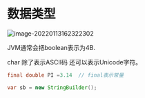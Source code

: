 # 数据类型

![image-20220113162322302](https://notes-imgs.oss-cn-shanghai.aliyuncs.com/note-imgs/image-20220113162322302.png)

JVM通常会把boolean表示为4B.

char 除了表示ASCII码 还可以表示Unicode字符。

```java
final double PI =3.14  // final表示常量
```

```java
var sb = new StringBuilder();
```

